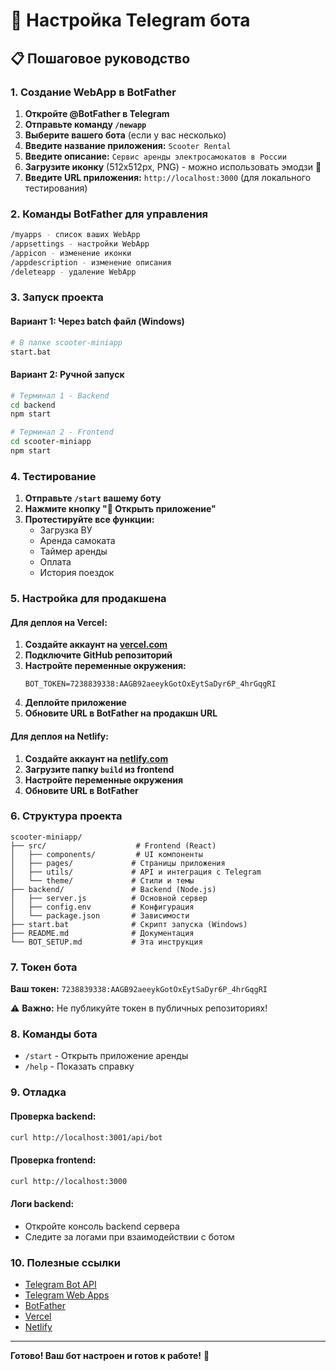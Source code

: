 # 🤖 Настройка Telegram бота

## 📋 Пошаговое руководство

### 1. Создание WebApp в BotFather

1. **Откройте @BotFather в Telegram**
2. **Отправьте команду `/newapp`**
3. **Выберите вашего бота** (если у вас несколько)
4. **Введите название приложения:** `Scooter Rental`
5. **Введите описание:** `Сервис аренды электросамокатов в России`
6. **Загрузите иконку** (512x512px, PNG) - можно использовать эмодзи 🛴
7. **Введите URL приложения:** `http://localhost:3000` (для локального тестирования)

### 2. Команды BotFather для управления

```bash
/myapps - список ваших WebApp
/appsettings - настройки WebApp
/appicon - изменение иконки
/appdescription - изменение описания
/deleteapp - удаление WebApp
```

### 3. Запуск проекта

#### Вариант 1: Через batch файл (Windows)
```bash
# В папке scooter-miniapp
start.bat
```

#### Вариант 2: Ручной запуск
```bash
# Терминал 1 - Backend
cd backend
npm start

# Терминал 2 - Frontend  
cd scooter-miniapp
npm start
```

### 4. Тестирование

1. **Отправьте `/start` вашему боту**
2. **Нажмите кнопку "🛴 Открыть приложение"**
3. **Протестируйте все функции:**
   - Загрузка ВУ
   - Аренда самоката
   - Таймер аренды
   - Оплата
   - История поездок

### 5. Настройка для продакшена

#### Для деплоя на Vercel:

1. **Создайте аккаунт на [vercel.com](https://vercel.com)**
2. **Подключите GitHub репозиторий**
3. **Настройте переменные окружения:**
   ```
   BOT_TOKEN=7238839338:AAGB92aeeykGotOxEytSaDyr6P_4hrGqgRI
   ```
4. **Деплойте приложение**
5. **Обновите URL в BotFather на продакшн URL**

#### Для деплоя на Netlify:

1. **Создайте аккаунт на [netlify.com](https://netlify.com)**
2. **Загрузите папку `build` из frontend**
3. **Настройте переменные окружения**
4. **Обновите URL в BotFather**

### 6. Структура проекта

```
scooter-miniapp/
├── src/                    # Frontend (React)
│   ├── components/         # UI компоненты
│   ├── pages/             # Страницы приложения
│   ├── utils/             # API и интеграция с Telegram
│   └── theme/             # Стили и темы
├── backend/               # Backend (Node.js)
│   ├── server.js          # Основной сервер
│   ├── config.env         # Конфигурация
│   └── package.json       # Зависимости
├── start.bat              # Скрипт запуска (Windows)
├── README.md              # Документация
└── BOT_SETUP.md           # Эта инструкция
```

### 7. Токен бота

**Ваш токен:** `7238839338:AAGB92aeeykGotOxEytSaDyr6P_4hrGqgRI`

⚠️ **Важно:** Не публикуйте токен в публичных репозиториях!

### 8. Команды бота

- `/start` - Открыть приложение аренды
- `/help` - Показать справку

### 9. Отладка

#### Проверка backend:
```bash
curl http://localhost:3001/api/bot
```

#### Проверка frontend:
```bash
curl http://localhost:3000
```

#### Логи backend:
- Откройте консоль backend сервера
- Следите за логами при взаимодействии с ботом

### 10. Полезные ссылки

- [Telegram Bot API](https://core.telegram.org/bots/api)
- [Telegram Web Apps](https://core.telegram.org/bots/webapps)
- [BotFather](https://t.me/botfather)
- [Vercel](https://vercel.com)
- [Netlify](https://netlify.com)

---

**Готово! Ваш бот настроен и готов к работе!** 🚀 